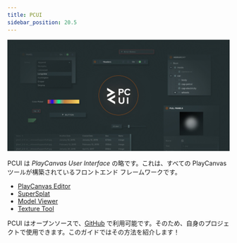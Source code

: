 ```yaml
---
title: PCUI
sidebar_position: 20.5
---
```


![PCUI splash](/img/user-manual/pcui/pcui-banner.jpg)

PCUI は _PlayCanvas User Interface_ の略です。これは、すべての PlayCanvas ツールが構築されているフロントエンド フレームワークです。

* [PlayCanvas Editor](https://playcanvas.com/products/editor)
* [SuperSplat](https://superspl.at/editor)
* [Model Viewer](https://playcanvas.com/viewer)
* [Texture Tool](https://playcanvas.com/texture-tool)

PCUI はオープンソースで、[GitHub](https://github.com/playcanvas/pcui) で利用可能です。そのため、自身のプロジェクトで使用できます。このガイドではその方法を紹介します！
